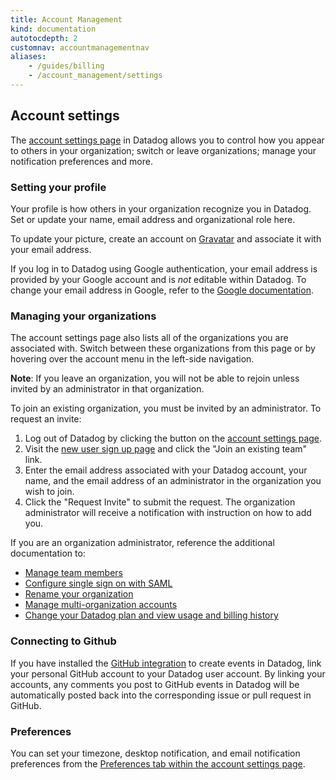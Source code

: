 ```yaml
---
title: Account Management
kind: documentation
autotocdepth: 2
customnav: accountmanagementnav
aliases:
    - /guides/billing
    - /account_management/settings
---
```


## Account settings

The [account settings page](https://app.datadoghq.com/account/profile) in Datadog allows you to control how you appear to others in your organization; switch or leave organizations; manage your notification preferences and more.

### Setting your profile

Your profile is how others in your organization recognize you in Datadog. Set or update your name, email address and organizational role here.  

To update your picture, create an account on [Gravatar](https://gravatar.com/) and associate it with your email address.

If you log in to Datadog using Google authentication, your email address is provided by your Google account and is *not* editable within Datadog. To change your email address in Google, refer to the [Google documentation](https://support.google.com/accounts/answer/19870?hl=en).

### Managing your organizations

The account settings page also lists all of the organizations you are associated with. Switch between these organizations from this page or by hovering over the account menu in the left-side navigation.  

**Note**: If you leave an organization, you will not be able to rejoin unless invited by an administrator in that organization.

To join an existing organization, you must be invited by an administrator. To request an invite:

1. Log out of Datadog by clicking the button on the [account settings page](https://app.datadoghq.com/account/profile).
2. Visit the [new user sign up page](https://app.datadoghq.com/signup) and click the "Join an existing team" link.
3. Enter the email address associated with your Datadog account, your name, and the email address of an administrator in the organization you wish to join.
4. Click the "Request Invite" to submit the request. The organization administrator will receive a notification with instruction on how to add you.

If you are an organization administrator, reference the additional documentation to:

* [Manage team members](/account_management/team)
* [Configure single sign on with SAML](/account_management/saml)
* [Rename your organization](/account_management/org_settings#change-your-organization-name)
* [Manage multi-organization accounts](/account_management/multi_organization)
* [Change your Datadog plan and view usage and billing history](/account_management/org_settings)

### Connecting to Github

If you have installed the [GitHub integration](https://docs.datadoghq.com/integrations/github/) to create events in Datadog, link your personal GitHub account to your Datadog user account. By linking your accounts, any comments you post to GitHub events in Datadog will be automatically posted back into the corresponding issue or pull request in GitHub.

### Preferences

You can set your timezone, desktop notification, and email notification preferences from the [Preferences tab within the account settings page](https://app.datadoghq.com/account/preferences).
